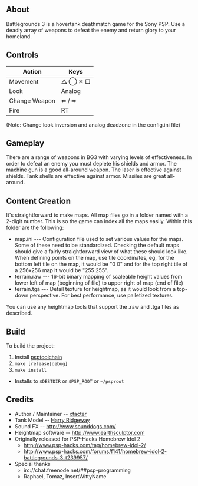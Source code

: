 ## About

Battlegrounds 3 is a hovertank deathmatch game for the Sony PSP. Use a deadly array of weapons to defeat the enemy and return glory to your homeland.

## Controls

| Action | Keys |
| ------ | ---- |
| Movement | △ ◯ ✕ □ |
| Look | Analog |
| Change Weapon | ⬅ / ➡ |
| Fire | RT |

(Note: Change look inversion and analog deadzone in the config.ini file)

## Gameplay

There are a range of weapons in BG3 with varying levels of effectiveness. In order to defeat an enemy you must deplete his shields and armor. The machine gun is a good all-around weapon. The laser is effective against shields. Tank shells are effective against armor. Missiles are great all-around.

## Content Creation

It's straightforward to make maps. All map files go in a folder named with a 2-digit number. This is so the game can index all the maps easily. Within this folder are the following:

* map.ini --- Configuration file used to set various values for the maps. Some of these need to be standardized. Checking the default maps should give a fairly straightforward view of what these should look like. When defining points on the map, use tile coordinates, eg, for the bottom left tile on the map, it would be "0 0" and for the top right tile of a 256x256 map it would be "255 255".
* terrain.raw --- 16-bit binary mapping of scaleable height values from lower left of map (beginning of file) to upper right of map (end of file)
* terrain.tga --- Detail texture for heightmap, as it would look from a top-down perspective. For best performance, use palletized textures.

You can use any heightmap tools that support the .raw and .tga files as described.

## Build

To build the project:

1. Install [psptoolchain](https://github.com/pspdev/psptoolchain/)
1. `make [release|debug]`
1. `make install`
  - Installs to `$DESTDIR` or `$PSP_ROOT` or `~/psproot`

## Credits

* Author / Maintainer -- [xfacter](https://battlegroundspsp.wordpress.com/)
* Tank Model -- [Harry Ridgeway](http://www.harrysite.net/)
* Sound FX -- http://www.sounddogs.com/
* Heightmap software -- http://www.earthsculptor.com
* Originally released for PSP-Hacks Homebrew Idol 2
  - http://www.psp-hacks.com/tag/homebrew-idol-2/
  - http://www.psp-hacks.com/forums/f141/homebrew-idol-2-battlegrounds-3-t239957/
* Special thanks
  - irc://chat.freenode.net/##psp-programming
  - Raphael, Tomaz, InsertWittyName
